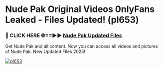 # Nude Pak Original Videos 0nlyFans Leaked - Files Updated! (pl653)

<h3>🔴 CLICK HERE 🌐==►► <a href="https://tinyurl.com/y5r63du9" rel="nofollow">Nude Pak Updated Files</a></h3>

Get Nude Pak and all content. Now you can access all videos and pictures of Nude Pak. New Updated Files 2025!

[![pl653](https://i.imgur.com/UVo9nyh.gif)](https://tinyurl.com/y5r63du9)